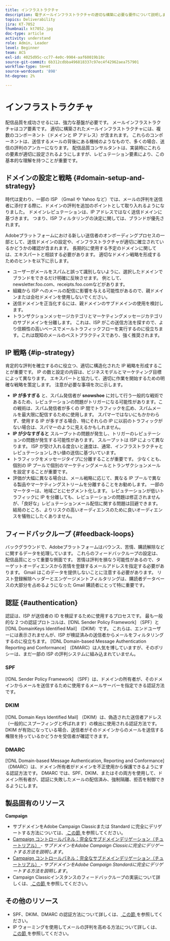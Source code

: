 ```yaml
---
title: インフラストラクチャ
description: 電子メールインフラストラクチャの適切な構築に必要な要件について説明します。
topics: Deliverability
jira: KT-7052
thumbnail: kt7052.jpg
doc-type: article
activity: understand
role: Admin, Leader
level: Beginner
team: ACS
exl-id: 4025d95c-cc77-4e0c-9904-aaf60019b18c
source-git-commit: 6b312cdbba496818337c97ec4f42962aea757901
workflow-type: tm+mt
source-wordcount: '898'
ht-degree: 2%

---
```


# インフラストラクチャ

配信品質を成功させるには、強力な基盤が必要です。 メールインフラストラクチャはコア要素です。 適切に構築されたメールインフラストラクチャには、複数のコンポーネント（ドメインと IP アドレス）が含まれます。 これらのコンポーネントは、送信するメールの背後にある機械のようなもので、多くの場合、送信の評判のアンカーになります。 配信品質コンサルタントは、実装時にこれらの要素が適切に設定されるようにしますが、レピュテーション要素により、この基本的な理解を持つことが重要です。

## ドメインの設定と戦略 {#domain-setup-and-strategy}

時代は変わり、一部の ISP （Gmail や Yahoo など）では、メールの評判を送信者に添付する際に、ドメインの評判を追加のポイントとして取り入れるようになりました。 ドメインレピュテーションは、IP アドレスではなく送信ドメインに基づきます。 つまり、ISP フィルタリングの決定に関しては、ブランドが優先されます。

Adobeプラットフォームにおける新しい送信者のオンボーディングプロセスの一部として、送信ドメインの設定や、インフラストラクチャが適切に確立されているかどうかの確認が含まれます。 長期的に使用する予定のドメインに関しては、エキスパートと相談する必要があります。 適切なドメイン戦略を形成するためのヒントを以下に示します。

* ユーザーがメールをスパムと誤って識別しないように、選択したドメインでブランドをできるだけ明確に反映させます。 例として、newsletter.foo.com、receipts.foo.comなどがあります。
* 組織から ISP へのメールの配信に影響を与える可能性があるので、親ドメインまたは会社ドメインを使用しないでください。
* 送信ドメインを正当化するには、親ドメインのサブドメインの使用を検討します。
* トランザクションメッセージカテゴリとマーケティングメッセージカテゴリのサブドメインを分離します。 これは、ISP がこの送信方法を探すので、より信頼性の高いベースでメールトラフィックフローを実行するのに役立ちます。これは既知のメールのベストプラクティスであり、強く推奨されます。

## IP 戦略 {#ip-strategy}

肯定的な評判を確立するのに役立つ、適切に構造化された IP 戦略を形成することが重要です。 IP の数と設定の内容は、ビジネスモデルとマーケティング目標によって異なります。 エキスパートと協力して、適切に作業を開始するための明確な戦略を策定します。 注意が必要な事項を次に示します。

* **IP が多すぎる** と、スパム発信者が **snowshoe** に対して行う一般的な戦術であるため、レピュテーションの問題がトリガーになる可能性があります。この戦術は、スパム発信者が多くの IP 間でトラフィックを広め、スパムメールを最大限に配信するために使用します。 スパマーではないにもかかわらず、使用する IP が多すぎる場合、特にそれらの IP に以前のトラフィックがない場合は、スパマーのように見えるかもしれません。
* **IP が少なすぎると** スループットの問題が発生し、トリガーのレピュテーションの問題が発生する可能性があります。 スループットは ISP によって異なります。 ISP が受け入れる度合いと速度は、通常、インフラストラクチャとレピュテーションしきい値の送信に基づいています。
* トラフィックをメッセージタイプに分離することが重要です。 少なくとも、個別の IP プールで個別のマーケティングメールとトランザクションメールを設定することが重要です。
* 評価が大幅に異なる場合は、メール戦略に応じて、異なる IP プールで異なる製品やマーケティングストリームを分離することをお勧めします。 一部のマーケターは、地域ごとにセグメント化します。 レピュテーションが低いトラフィックに IP を分離しても、レピュテーションの問題は修正されませんが、「良好な」レピュテーションメール配信に関する問題は回避できます。 結局のところ、よりリスクの高いオーディエンスのために良いオーディエンスを犠牲にしたくありません。

## フィードバックループ {#feedback-loops}

バックグラウンドで、Adobeプラットフォームはバウンス、苦情、購読解除などに関するデータを処理しています。 これらのフィードバックループの設定は、配信品質にとって重要な側面です。 苦情は評判を損なう可能性があるので、ターゲットオーディエンスから苦情を登録するメールアドレスを指定する必要があります。 Gmail はこのデータを提供しないことに注意する必要があります。 リスト登録解除ヘッダーとエンゲージメントフィルタリングは、購読者データベースの大部分を占めるようになった Gmail 購読者にとって特に重要です。

## 認証 {#authentication}

認証は、ISP が送信者の ID を検証するために使用するプロセスです。 最も一般的な 2 つの認証プロトコルは、[!DNL Sender Policy Framework] （SPF）と [!DNL DomainKeys Identified Mail] （DKIM）です。 これらは、エンドユーザーには表示されませんが、ISP が検証済みの送信者からメールをフィルタリングするのに役立ちます。 [!DNL Domain-based Message Authentication Reporting and Conformance] （DMARC）は人気を博していますが、そのポリシーは、まだ一部の ISP の評判システムに組み込まれていません。

### SPF

[!DNL Sender Policy Framework] （SPF）は、ドメインの所有者が、そのドメインからメールを送信するために使用するメールサーバーを指定できる認証方法です。

### DKIM

[!DNL Domain Keys Identified Mail] （DKIM）は、偽造された送信者アドレス（一般的にスプーフィングと呼ばれます）の検出に使用される認証方法です。 DKIM が有効になっている場合、送信者がそのドメインからのメールを送信する権限を持っているかどうかを受信者が確認できます。

### DMARC

[!DNL Domain-based Message Authentication, Reporting and Conformance] （DMARC）は、ドメイン所有者がドメインを不正使用から保護できるようにする認証方法です。 DMARC では、SPF、DKIM、またはその両方を使用して、ドメイン所有者が、認証に失敗したメールの配信済み、強制隔離、拒否を制御できるようにします。

## 製品固有のリソース

**Campaign**

* サブドメインをAdobe Campaign Classicまたは Standard に完全にデリゲートする方法については、[ この節 ](/help/additional-resources/ac-domain-name-setup.md) を参照してください。
* [Campaign コントロールパネル：完全なサブドメインデリゲーション（チュートリアル） ](https://experienceleague.adobe.com/docs/campaign-classic-learn/control-panel/subdomains-and-certificates/subdomain-delegation.html) - *サブドメインをAdobe Campaign Classicに完全にデリゲートする方法を説明します*。
* [Campaign コントロールパネル：完全なサブドメインデリゲーション（チュートリアル） ](https://experienceleague.adobe.com/docs/campaign-standard-learn/control-panel/subdomains-and-certificates/subdomain-delegation.html) - *サブドメインをAdobe Campaign Standardに完全にデリゲートする方法を説明します*。
* Campaign Classicインスタンスのフィードバックループの実装について詳しくは、[ この節 ](/help/additional-resources/acc-technical-recommendations.md#feedback-loop-acc) を参照してください。

## その他のリソース

* SPF、DKIM、DMARC の認証方法について詳しくは、[ この節 ](/help/additional-resources/authentication.md) を参照してください。
* IP ウォーミングを使用してメールの評判を高める方法について詳しくは、[ この節 ](/help/additional-resources/increase-reputation-with-ip-warming.md) を参照してください。
